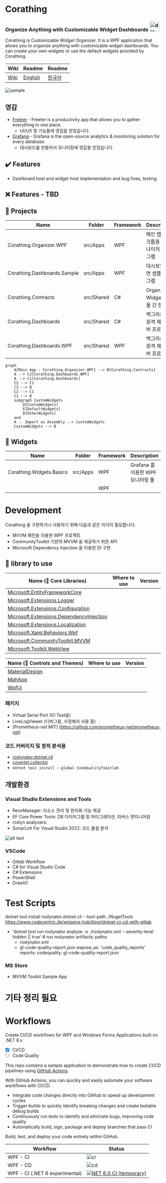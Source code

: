 # Corathing 
### Organize Anything with Customizable Widget Dashboards <img src="docs/images/logo_256.png" alt="drawing" width="32"/> 

Corathing is Customizable Widget Organizer. It is a WPF application that allows you to organize anything with customizable widget dashboards. You can create your own widgets or use the default widgets provided by Corathing.

|  Wiki |Readme | Readme |
| --- | --- | --- |
| [Wiki](https://github.com/dogzz9445/Corathing.wiki.git) | [English](README.md) | [한국어](README_KR.md) | 

![sample](docs/images/version0.0.9.gif)

## 영감
- [Freeter](https://github.com/FreeterApp/Freeter) - Freeter is a productivity app that allows you to gather everything in one place.
  - UI/UX 및 기능들에 영감을 얻었습니다.
- [Grafana](https://grafana.com/) - Grafana is the open-source analytics & monitoring solution for every database.
  - 대시보드를 만들어서 모니터링에 영감을 얻었습니다.

✔️ Features
-
- Dashboard host and widget host implementation and bug fixes, testing

❌ Features - TBD
- 


📁 Projects
-
| Name| Folder |Framework | Description | Version
| --- | --- | --- | --- | --- |
| Corathing.Organizer.WPF | src/Apps | WPF | 메인 앱, 데스크톱용 오거나이저 프로그램 | ```구현중```
| Corathing.Dashboards.Sample | src/Apps | WPF | 대시보드 화면 샘플 프로그램 | ```구현중```
| Corathing.Contracts | src/Shared | C# | Organizer와 Widget 구현물 간 정의 | ```구현중```
| Corathing.Dashboards | src/Shared | C# | 백그라운드 원격 제어 서버 프로그램 | ```구현중```
| Corathing.Dashboards.WPF | src/Shared | WPF | 백그라운드 원격 제어 서버 프로그램 | ```구현중```

```mermaid
graph
    A[Main App - Corathing.Organizer.WPF] --> B[Corathing.Contracts]
    A --> C2[Corathing.Dashboards.WPF]
    A --> C1[Corathing.Dashboards]
    C2 --> C1
    C2 --> B
    C2 --> C1
    C1 --> B
    subgraph CustomWidgets
        D[CustomWidgets]
        E[DefaultWidgets]
        D[OtherWidgets]
    end
    A -. Import as Assembly .-> CustomWidgets
    CustomWidgets --> B
```


📁 Widgets
-
| Name| Folder |Framework | Description | Version
| --- | --- | --- | --- | --- |
| Corathing.Widgets.Basics | src/Apps | WPF | Grafana 를 이용한 WPF 모니터링 툴 | ```시작전```
|  |  | WPF |  | ```시작전```

# Development

Corathing 을 구현하거나  사용하기 위해 다음과 같은 지식이 필요합니다.
- MVVM 패턴을 이용한 WPF 프로젝트
- CommunityToolkit 기반의 MVVM 을 제공하기 위한 API
- Microsoft Dependency Injection 을 이용한 DI 구현


📕 library to use
-

| Name (🔗 Core Libraries) | Where to use | Version |
| --- | --- | --- |
| [Microsoft.EntityFrameworkCore](https://learn.microsoft.com/ko-kr/ef/core/) | |
| [Microsoft.Extensions.Logger](https://learn.microsoft.com/en-us/dotnet/core/extensions/logging) | |
| [Microsoft.Extensions.Configuration](https://learn.microsoft.com/en-us/dotnet/api/microsoft.extensions.configuration) | |
| [Microsoft.Extensions.DependencyInjection](https://learn.microsoft.com/en-us/dotnet/core/extensions/dependency-injection) | |
| [Microsoft.Extensions.Localization](https://learn.microsoft.com/en-us/dotnet/core/extensions/localization) | |
| [Microsoft.Xaml.Behaviors.Wpf](https://github.com/microsoft/XamlBehaviorsWpf) | |
| [Microsoft.CommunityToolkit.MVVM](https://learn.microsoft.com/ko-kr/dotnet/communitytoolkit/mvvm/) | |
| [Microsoft.Toolkit.WebView](https://learn.microsoft.com/en-us/windows/communitytoolkit/controls/wpf-winforms/webview) | |

| Name (🔗 Controls and Themes) | Where to use | Version |
| --- | --- | --- |
| [MaterialDesign](https://github.com/MaterialDesignInXAML/MaterialDesignInXamlToolkit) | |
| [MahApp](https://github.com/MahApps/MahApps.Metro) | |
| [WpfUi](https://learn.microsoft.com/en-us/dotnet/api/microsoft.extensions.configuration) | |

### 패키지
- Virtual Serial Port (IO Test용)
- LiveLogViewer (디버그용, 수정해서 사용 중)
- [Prometheus-net MIT] (https://github.com/prometheus-net/prometheus-net)

### 코드 커버리지 및 정적 분석용
- [roslynator.dotnet.cli](https://github.com/dotnet/roslynator)
- [coverlet.collector](https://github.com/coverlet-coverage/coverlet)
- ```dotnet tool install --global CodeQualityToGitlab```

## 개발환경

### Visual Studio Extensions and Tools

- ResxManager: 리소스 관리 및 현지화 기능 제공
- EF Core Power Tools: DB 다이어그램 및 마이그레이션, 리버스 엔지니어링
- roslyn analyzers: 
- SonarLint For Visual Studio 2022: 코드 품질 분석

![alt text](image.png)

### VSCode

- Gitlab Workflow
- C# for Visual Studio Code
- C# Extensions
- PowerShell
- DrawIO

# Test Scripts

dotnet tool install roslynator.dotnet.cli --tool-path ./NugetTools
https://www.codecentric.de/wissens-hub/blog/dotnet-ci-cd-with-gitlab
- 'dotnet tool run roslynator  analyze -o ./roslynator.xml --severity-level hidden || true' # run roslynator
    artifacts:
paths:
    - roslynator.xml
    - gl-code-quality-report.json
expose_as: 'code_quality_reports'
reports:
    codequality: gl-code-quality-report.json

### MS Store
- MVVM Toolkit Sample App

# 기타 정리 필요

# Workflows

Create CI/CD workflows for WPF and Windows Forms Applications built on .NET 8.x

- [x] CI/CD
- [ ] Code Quality

This repo contains a sample application to demonstrate how to create CI/CD pipelines using [GitHub Actions](https://github.com/features/actions "GitHub Actions page"). 

With GitHub Actions, you can quickly and easily automate your software workflows with CI/CD.
* Integrate code changes directly into GitHub to speed up development cycles
* Trigger builds to quickly identify breaking changes and create testable debug builds
* Continuously run tests to identify and eliminate bugs, improving code quality 
* Automatically build, sign, package and deploy branches that pass CI 

Build, test, and deploy your code entirely within GitHub.

| Workflow | Status |
|----------|--------|
| WPF - CI | ![ci](https://github.com/microsoft/github-actions-for-desktop-apps/workflows/Wpf%20Continuous%20Integration/badge.svg) |
| WPF - CD | ![cd](https://github.com/microsoft/github-actions-for-desktop-apps/workflows/Wpf%20Continuous%20Delivery/badge.svg) |
| WPF - CI (.NET 6 experimental) | [![NET 6.0 CI (temporary)](https://github.com/microsoft/github-actions-for-desktop-apps/actions/workflows/ci-net6-temp.yml/badge.svg)](https://github.com/microsoft/github-actions-for-desktop-apps/actions/workflows/ci-net6-temp.yml) |

